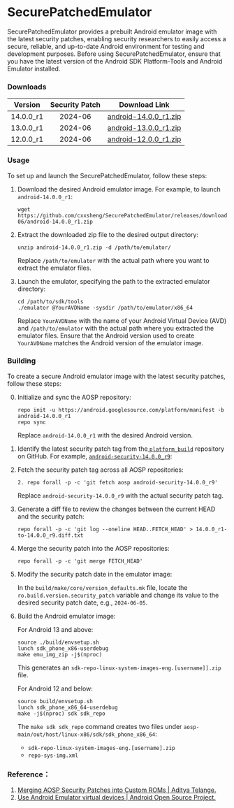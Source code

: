 # SecurePatchedEmulator
SecurePatchedEmulator provides a prebuilt Android emulator image with the latest security patches, enabling security researchers to easily access a secure, reliable, and up-to-date Android environment for testing and development purposes. Before using SecurePatchedEmulator, ensure that you have the latest version of the Android SDK Platform-Tools and Android Emulator installed.



### Downloads

|  Version  | Security Patch |                        Download Link                         |
| :-------: | :------------: | :----------------------------------------------------------: |
| 14.0.0_r1 |    2024-06     | [android-14.0.0_r1.zip](https://github.com/cxxsheng/SecurePatchedEmulator/releases/download/2024-06/android-14.0.0_r1.zip) |
| 13.0.0_r1 |    2024-06     | [android-13.0.0_r1.zip](https://github.com/cxxsheng/SecurePatchedEmulator/releases/download/2024-06/android-13.0.0_r1.zip) |
| 12.0.0_r1 |    2024-06     | [android-12.0.0_r1.zip](https://github.com/cxxsheng/SecurePatchedEmulator/releases/download/2024-06/android-12.0.0_r1.zip) |

### Usage
To set up and launch the SecurePatchedEmulator, follow these steps:
1. Download the desired Android emulator image. For example, to launch `android-14.0.0_r1`:

   ```shell
   wget https://github.com/cxxsheng/SecurePatchedEmulator/releases/download/2024-06/android-14.0.0_r1.zip
   ```

2. Extract the downloaded zip file to the desired output directory:

   ```shell
   unzip android-14.0.0_r1.zip -d /path/to/emulator/
   ```

   Replace `/path/to/emulator` with the actual path where you want to extract the emulator files.

3. Launch the emulator, specifying the path to the extracted emulator directory:

   ```shell
   cd /path/to/sdk/tools
   ./emulator @YourAVDName -sysdir /path/to/emulator/x86_64
   ```
   
   Replace `YourAVDName` with the name of your Android Virtual Device (AVD) and `/path/to/emulator` with the actual path where you extracted the emulator files. Ensure that the Android version used to create `YourAVDName` matches the Android version of the emulator image.

### Building
To create a secure Android emulator image with the latest security patches, follow these steps:

0. Initialize and sync the AOSP repository:
   ```shell
   repo init -u https://android.googlesource.com/platform/manifest -b android-14.0.0_r1
   repo sync
   ```
   Replace `android-14.0.0_r1` with the desired Android version.

1. Identify the latest security patch tag from the[ `platform_build`](https://github.com/aosp-mirror/platform_build/tags ) repository on GitHub. For example, [`android-security-14.0.0_r9`](https://github.com/aosp-mirror/platform_build/releases/tag/android-security-14.0.0_r9):

2. Fetch the security patch tag across all AOSP repositories:

   ```shell
   2. repo forall -p -c 'git fetch aosp android-security-14.0.0_r9'
   ```

   Replace `android-security-14.0.0_r9` with the actual security patch tag.

3. Generate a diff file to review the changes between the current HEAD and the security patch:

   ```shell
   repo forall -p -c 'git log --oneline HEAD..FETCH_HEAD' > 14.0.0_r1-to-14.0.0_r9.diff.txt
   ```

4. Merge the security patch into the AOSP repositories:

   ```shell
   repo forall -p -c 'git merge FETCH_HEAD'
   ```

5. Modify the security patch date in the emulator image:

   In the `build/make/core/version_defaults.mk` file, locate the `ro.build.version.security_patch` variable and change its value to the desired security patch date, e.g., `2024-06-05`.

6. Build the Android emulator image: 

   For Android 13 and above:

   ```shell
   source ./build/envsetup.sh
   lunch sdk_phone_x86-userdebug
   make emu_img_zip -j$(nproc)
   ```

   This generates an `sdk-repo-linux-system-images-eng.[username]].zip` file.

   For Android 12 and below:

   ```shell
   source build/envsetup.sh
   lunch sdk_phone_x86_64-userdebug
   make -j$(nproc) sdk sdk_repo
   ```

   The `make sdk sdk_repo` command creates two files under `aosp-main/out/host/linux-x86/sdk/sdk_phone_x86_64`:

   - `sdk-repo-linux-system-images-eng.[username].zip`
   - `repo-sys-img.xml`

###  Reference：

1. [Merging AOSP Security Patches into Custom ROMs | Aditya Telange.](https://adityatelange.in/blog/aosp/merge-security-patches-aosp/)
2. [Use Android Emulator virtual devices | Android Open Source Project.](https://source.android.com/docs/setup/create/avd#build_avd_images)
